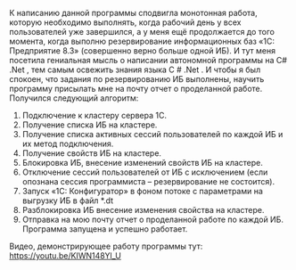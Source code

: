 К написанию данной программы сподвигла монотонная работа, которую необходимо выполнять, когда рабочий день у всех пользователей уже завершился, а у меня ещё продолжается до того момента, когда выполню резервирование информационных баз «1С: Предприятие 8.3» (совершенно верно больше одной ИБ).
И тут меня посетила гениальная мысль о написании автономной программы на C# .Net , тем самым освежить знания языка C # .Net . И чтобы я был спокоен, что задания по резервированию ИБ выполнены, научить программу присылать мне на почту отчет о проделанной работе.
Получился следующий алгоритм:
1.	Подключение к кластеру сервера 1С.
2.	Получение списка ИБ на кластере.
3.	Получение списка активных сессий пользователей по каждой ИБ и их метод подключения.
4.	Получение свойств ИБ на кластере.
5.	Блокировка ИБ, внесение изменений свойств ИБ на кластере.
6.	Отключение сессий пользователей от ИБ с исключением (если опознана сессия программиста – резервирование не состоится).
7.	Запуск «1С: Конфигуратор» в фоном потоке с параметрами на выгрузку ИБ в файл *.dt
8.	Разблокировка ИБ внесение изменения свойства на кластере.
9.	Отправка на мою почту отчет о проделанной работе по каждой ИБ.
Программа запущена и успешно работает.

Видео, демонстрирующее работу программы тут: https://youtu.be/KIWN148Yl_U
